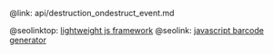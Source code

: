 @link: api/destruction_ondestruct_event.md

@seolinktop: [lightweight js framework](https://webix.com)
@seolink: [javascript barcode generator](https://webix.com/widget/barcode/)